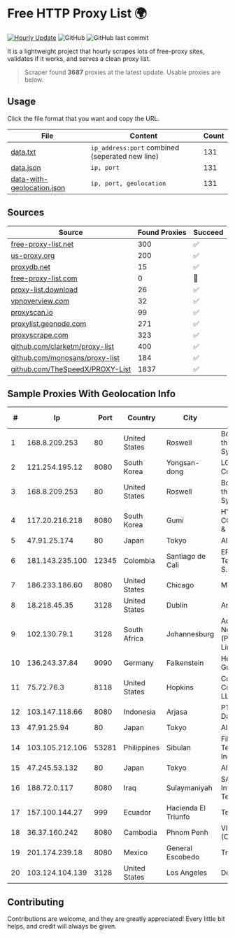 
# Free HTTP Proxy List 🌍

[![Hourly Update](https://github.com/mertguvencli/http-proxy-list/actions/workflows/main.yml/badge.svg?branch=main)](https://github.com/mertguvencli/http-proxy-list/actions/workflows/main.yml)
![GitHub](https://img.shields.io/github/license/mertguvencli/http-proxy-list)
![GitHub last commit](https://img.shields.io/github/last-commit/mertguvencli/http-proxy-list)

It is a lightweight project that hourly scrapes lots of free-proxy sites, validates if it works, and serves a clean proxy list.


> Scraper found **3687** proxies at the latest update. Usable proxies are below.

## Usage

Click the file format that you want and copy the URL.


|File|Content|Count|
|----|-------|-----|
|[data.txt](https://raw.githubusercontent.com/mertguvencli/http-proxy-list/main/proxy-list/data.txt)|`ip_address:port` combined (seperated new line)|131|
|[data.json](https://raw.githubusercontent.com/mertguvencli/http-proxy-list/main/proxy-list/data.json)|`ip, port`|131|
|[data-with-geolocation.json](https://raw.githubusercontent.com/mertguvencli/http-proxy-list/main/proxy-list/data-with-geolocation.json)|`ip, port, geolocation`|131|

## Sources

|Source|Found Proxies|Succeed|
|------|-------------|-------|
|[free-proxy-list.net](https://free-proxy-list.net)|300|✅|
|[us-proxy.org](https://www.us-proxy.org)|200|✅|
|[proxydb.net](http://proxydb.net)|15|✅|
|[free-proxy-list.com](https://free-proxy-list.com/?page=&port=&type%5B%5D=http&type%5B%5D=https&up_time=0&search=Search)|0|🚫|
|[proxy-list.download](https://www.proxy-list.download/HTTP)|26|✅|
|[vpnoverview.com](https://vpnoverview.com/privacy/anonymous-browsing/free-proxy-servers)|32|✅|
|[proxyscan.io](https://www.proxyscan.io)|99|✅|
|[proxylist.geonode.com](https://proxylist.geonode.com/api/proxy-list?limit=300&page=1&sort_by=lastChecked&sort_type=desc&protocols=http,https)|271|✅|
|[proxyscrape.com](https://api.proxyscrape.com/v2/?request=displayproxies&protocol=http&timeout=10000&country=all&ssl=all&anonymity=all)|323|✅|
|[github.com/clarketm/proxy-list](https://raw.githubusercontent.com/clarketm/proxy-list/master/proxy-list-raw.txt)|400|✅|
|[github.com/monosans/proxy-list](https://raw.githubusercontent.com/monosans/proxy-list/main/proxies/http.txt)|184|✅|
|[github.com/TheSpeedX/PROXY-List](https://raw.githubusercontent.com/TheSpeedX/PROXY-List/master/http.txt)|1837|✅|


## Sample Proxies With Geolocation Info

|#|Ip|Port|Country|City|Internet Service Provider|
|-|--|----|-------|----|-------------------------|
|1|168.8.209.253|80|United States|Roswell|Board of Regents of the University System of Georgia|
|2|121.254.195.12|8080|South Korea|Yongsan-dong|LG DACOM Corporation|
|3|168.8.209.253|80|United States|Roswell|Board of Regents of the University System of Georgia|
|4|117.20.216.218|8080|South Korea|Gumi|HYUNDAI COMMUNICATIONS & NETWORK|
|5|47.91.25.174|80|Japan|Tokyo|Alibaba.com LLC|
|6|181.143.235.100|12345|Colombia|Santiago de Cali|EPM Telecomunicaciones S.A. E.S.P.|
|7|186.233.186.60|8080|United States|Chicago|Maxihost LTDA|
|8|18.218.45.35|3128|United States|Dublin|Amazon.com, Inc.|
|9|102.130.79.1|3128|South Africa|Johannesburg|Adnexus Celerity Networks (Proprietary) Limited|
|10|136.243.37.84|9090|Germany|Falkenstein|Hetzner Online GmbH|
|11|75.72.76.3|8118|United States|Hopkins|Comcast Cable Communications, LLC|
|12|103.147.118.66|8080|Indonesia|Arjasa|PT.Bestcamp Prima Data|
|13|47.91.25.94|80|Japan|Tokyo|Alibaba.com LLC|
|14|103.105.212.106|53281|Philippines|Sibulan|Fil Products Service Television Incorporated|
|15|47.245.53.132|80|Japan|Tokyo|Alibaba.com LLC|
|16|188.72.0.117|8080|Iraq|Sulaymaniyah|SAWAD LAND for Information Technology Ltd|
|17|157.100.144.27|999|Ecuador|Hacienda El Triunfo|Telconet S.A|
|18|36.37.160.242|8080|Cambodia|Phnom Penh|VIETTEL (CAMBODIA) PTE.|
|19|201.174.239.18|8080|Mexico|General Escobedo|Transtelco Inc|
|20|103.124.104.139|3128|United States|Los Angeles|DediPath|



## Contributing

Contributions are welcome, and they are greatly appreciated! Every
little bit helps, and credit will always be given.

